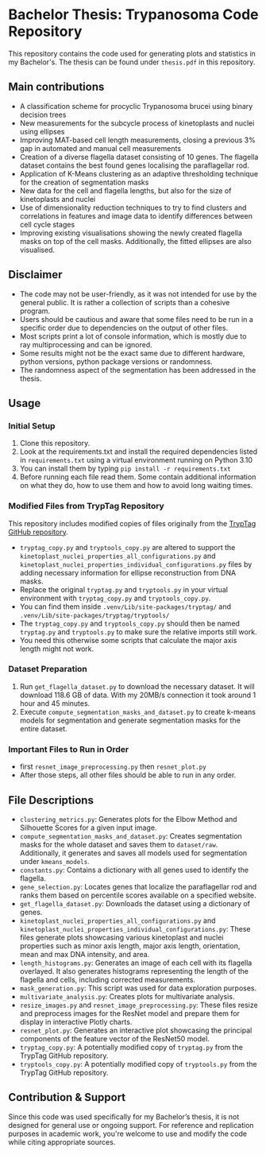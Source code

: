 # Bachelor Thesis: Trypanosoma Code Repository

This repository contains the code used for generating plots and statistics in my Bachelor's.
The thesis can be found under `thesis.pdf` in this repository.

## Main contributions
- A classification scheme for procyclic Trypanosoma brucei using binary decision trees
- New measurements for the subcycle process of kinetoplasts and nuclei using ellipses
- Improving MAT-based cell length measurements, closing a previous 3% gap in automated and manual cell measurements
- Creation of a diverse flagella dataset consisting of 10 genes. The flagella dataset contains the best found genes localising the paraflagellar rod.
- Application of K-Means clustering as an adaptive thresholding technique for the creation of segmentation masks
- New data for the cell and flagella lengths, but also for the size of kinetoplasts and nuclei
- Use of dimensionality reduction techniques to try to find clusters and correlations in features and image data to identify differences between cell cycle stages
- Improving existing visualisations showing the newly created flagella masks on top of the cell masks. Additionally, the fitted ellipses are also visualised.

## Disclaimer
- The code may not be user-friendly, as it was not intended for use by the general public. It is rather a collection of scripts than a cohesive program.
- Users should be cautious and aware that some files need to be run in a specific order due to dependencies on the output of other files.
- Most scripts print a lot of console information, which is mostly due to ray multiprocessing and can be ignored.
- Some results might not be the exact same due to different hardware, python versions, python package versions or randomness.
- The randomness aspect of the segmentation has been addressed in the thesis.

## Usage

### Initial Setup
1. Clone this repository.
2. Look at the requirements.txt and install the required dependencies listed in `requirements.txt` using a virtual environment running on Python 3.10
3. You can install them by typing `pip install -r requirements.txt`
4. Before running each file read them. Some contain additional information on what they do, how to use them and how to avoid long waiting times.

### Modified Files from TrypTag Repository
This repository includes modified copies of files originally from the [TrypTag GitHub repository](https://github.com/zephyris/tryptag/tree/main).
- `tryptag_copy.py` and `tryptools_copy.py` are altered to support the `kinetoplast_nuclei_properties_all_configurations.py` and `kinetoplast_nuclei_properties_individual_configurations.py` files by adding necessary information for ellipse reconstruction from DNA masks.
- Replace the original `tryptag.py` and `tryptools.py` in your virtual environment with `tryptag_copy.py` and `tryptools_copy.py`.
- You can find them inside `.venv/Lib/site-packages/tryptag/` and `.venv/Lib/site-packages/tryptag/tryptools/`
- The `tryptag_copy.py` and `tryptools_copy.py` should then be named `tryptag.py` and `tryptools.py` to make sure the relative imports still work.
- You need this otherwise some scripts that calculate the major axis length might not work.

### Dataset Preparation
1. Run `get_flagella_dataset.py` to download the necessary dataset. It will download 118.6 GB of data. With my 20MB/s connection it took around 1 hour and 45 minutes.
2. Execute `compute_segmentation_masks_and_dataset.py` to create k-means models for segmentation and generate segmentation masks for the entire dataset.

### Important Files to Run in Order
- first `resnet_image_preprocessing.py` then `resnet_plot.py`
- After those steps, all other files should be able to run in any order.

## File Descriptions

- `clustering_metrics.py`: Generates plots for the Elbow Method and Silhouette Scores for a given input image.
- `compute_segmentation_masks_and_dataset.py`: Creates segmentation masks for the whole dataset and saves them to `dataset/raw`. Additionally, it generates and saves all models used for segmentation under `kmeans_models`.
- `constants.py`: Contains a dictionary with all genes used to identify the flagella.
- `gene_selection.py`: Locates genes that localize the paraflagellar rod and ranks them based on percentile scores available on a specified website.
- `get_flagella_dataset.py`: Downloads the dataset using a dictionary of genes.
- `kinetoplast_nuclei_properties_all_configurations.py` and `kinetoplast_nuclei_properties_individual_configurations.py`: These files generate plots showcasing various kinetoplast and nuclei properties such as minor axis length, major axis length, orientation, mean and max DNA intensity, and area.
- `length_histograms.py`: Generates an image of each cell with its flagella overlayed. It also generates histograms representing the length of the flagella and cells, including corrected measurements.
- `mask_generation.py`: This script was used for data exploration purposes.
- `multivariate_analysis.py`: Creates plots for multivariate analysis.
- `resize_images.py` and `resnet_image_preprocessing.py`: These files resize and preprocess images for the ResNet model and prepare them for display in interactive Plotly charts.
- `resnet_plot.py`: Generates an interactive plot showcasing the principal components of the feature vector of the ResNet50 model.
- `tryptag_copy.py`: A potentially modified copy of `tryptag.py` from the TrypTag GitHub repository.
- `tryptools_copy.py`: A potentially modified copy of `tryptools.py` from the TrypTag GitHub repository.

## Contribution & Support
Since this code was used specifically for my Bachelor’s thesis, it is not designed for general use or ongoing support.
For reference and replication purposes in academic work, you're welcome to use and modify the code while citing appropriate sources.
